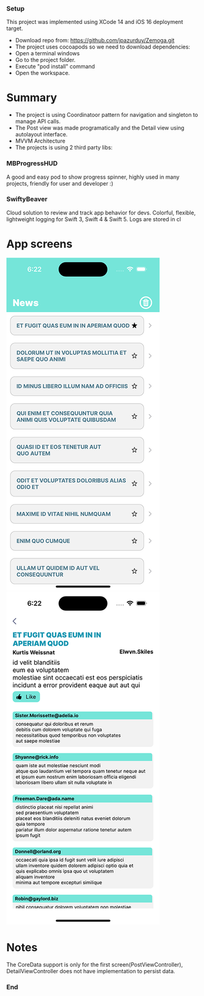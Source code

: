 ### Setup
This project was implemented using XCode 14 and iOS 16 deployment target.
- Download repo from:
https://github.com/jpazurduy/Zemoga.git
- The project uses cocoapods so we need to download dependencies:
- Open a terminal windows 
- Go to the project folder.
- Execute "pod install" command 
- Open the workspace.

# Summary
- The project is using Coordinatoor pattern for navigation and singleton to manage API calls.
- The Post view was made programatically and the Detail view using autolayout interface. 
- MVVM Architecture
- The projects is using 2 third party libs:
### MBProgressHUD
A good and easy pod to show  progress spinner, highly used in many projects, friendly for user and developer :)
### SwiftyBeaver
Cloud solution to review and track app behavior for devs.
Colorful, flexible, lightweight logging for Swift 3, Swift 4 & Swift 5. Logs are stored in cl

# App screens
![](Resources/Images/1.png)
![](Resources/Images/2.png) 

# Notes
The CoreData support is only for the first screen(PostViewController), DetailViewController does not have implementation to persist data.


### End
